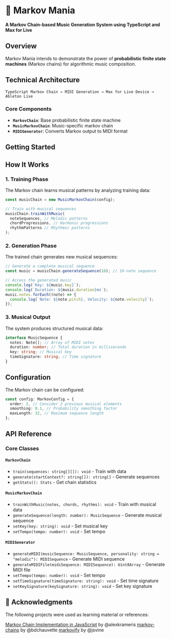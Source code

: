 # 🎵 Markov Mania

**A Markov Chain-based Music Generation System using TypeScript and Max for Live**

## Overview

Markov Mania intends to demonstrate the power of **probabilistic finite state machines** (Markov chains) for algorithmic music composition.

## Technical Architecture

```
TypeScript Markov Chain → MIDI Generation → Max for Live Device → Ableton Live
```

### Core Components

- **`MarkovChain`**: Base probabilistic finite state machine
- **`MusicMarkovChain`**: Music-specific markov chain
- **`MIDIGenerator`**: Converts Markov output to MIDI format

## Getting Started

## How It Works

### 1. **Training Phase**

The Markov chain learns musical patterns by analyzing training data:

```typescript
const musicChain = new MusicMarkovChain(config);

// Train with musical sequences
musicChain.trainWithMusic(
  noteSequences, // Melodic patterns
  chordProgressions, // Harmonic progressions
  rhythmPatterns // Rhythmic patterns
);
```

### 2. **Generation Phase**

The trained chain generates new musical sequences:

```typescript
// Generate a complete musical sequence
const music = musicChain.generateSequence(16); // 16-note sequence

// Access the generated music
console.log(`Key: ${music.key}`);
console.log(`Duration: ${music.duration}ms`);
music.notes.forEach((note) => {
  console.log(`Note: ${note.pitch}, Velocity: ${note.velocity}`);
});
```

### 3. **Musical Output**

The system produces structured musical data:

```typescript
interface MusicSequence {
  notes: Note[]; // Array of MIDI notes
  duration: number; // Total duration in milliseconds
  key: string; // Musical key
  timeSignature: string; // Time signature
}
```

## Configuration

The Markov chain can be configured:

```typescript
const config: MarkovConfig = {
  order: 2, // Consider 2 previous musical elements
  smoothing: 0.1, // Probability smoothing factor
  maxLength: 32, // Maximum sequence length
};
```

## API Reference

### Core Classes

#### `MarkovChain`

- `train(sequences: string[][]): void` - Train with data
- `generate(startContext?: string[]): string[]` - Generate sequences
- `getStats(): Stats` - Get chain statistics

#### `MusicMarkovChain`

- `trainWithMusic(notes, chords, rhythms): void` - Train with musical data
- `generateSequence(length: number): MusicSequence` - Generate musical sequence
- `setKey(key: string): void` - Set musical key
- `setTempo(tempo: number): void` - Set tempo

#### `MIDIGenerator`

- `generateMIDI(musicSequence: MusicSequence, personality: string = "melodic"): MIDISequence` - Generate MIDI sequence
- `generateMIDIFile(midiSequence: MIDISequence): Uint8Array` - Generate MIDI file
- `setTempo(tempo: number): void` - Set tempo
- `setTimeSignature(timeSignature: string): void` - Set time signature
- `setKeySignature(keySignature: string): void` - Set key signature

## 🤝 Acknowledgments

The following projects were used as learning material or references:

[Markov Chain Implementation in JavaScript](https://medium.com/@alexkrameris/markov-chain-implementation-in-javascript-a698f371d66f) by @alexkrameris
[markov-chains](https://github.com/bdchauvette/markov-chains) by @bdchauvette
[markovify](https://github.com/jsvine/markovify) by @jsvine
